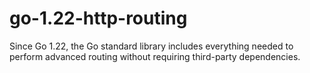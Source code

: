 # go-1.22-http-routing
Since Go 1.22, the Go standard library includes everything needed to perform advanced routing without requiring third-party dependencies.
